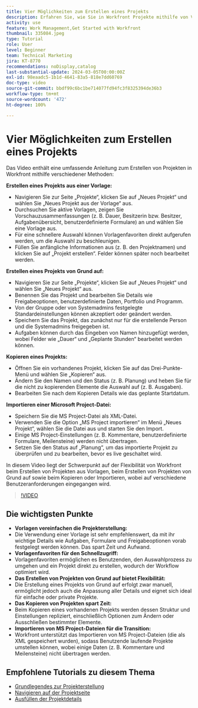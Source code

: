 ```yaml
---
title: Vier Möglichkeiten zum Erstellen eines Projekts
description: Erfahren Sie, wie Sie in Workfront Projekte mithilfe von Vorlagen von Grund auf effizient erstellen können, indem Sie vorhandene Projekte kopieren oder Microsoft Project-Dateien importieren, die auf verschiedene Benutzeranforderungen zugeschnitten sind.
activity: use
feature: Work Management,Get Started with Workfront
thumbnail: 335084.jpeg
type: Tutorial
role: User
level: Beginner
team: Technical Marketing
jira: KT-8770
recommendations: noDisplay,catalog
last-substantial-update: 2024-03-05T00:00:00Z
exl-id: 98eaadc5-1b1d-4641-83a5-818e7dd60769
doc-type: video
source-git-commit: bbdf99c6bc1be714077fd94fc3f8325394de36b3
workflow-type: tm+mt
source-wordcount: '472'
ht-degree: 100%

---
```


# Vier Möglichkeiten zum Erstellen eines Projekts

Das Video enthält eine umfassende Anleitung zum Erstellen von Projekten in Workfront mithilfe verschiedener Methoden:

**Erstellen eines Projekts aus einer Vorlage:**

* Navigieren Sie zur Seite „Projekte“, klicken Sie auf „Neues Projekt“ und wählen Sie „Neues Projekt aus der Vorlage“ aus. 
* Durchsuchen Sie aktive Vorlagen, zeigen Sie Vorschauzusammenfassungen (z. B. Dauer, Besitzerin bzw. Besitzer, Aufgabenübersicht, benutzerdefinierte Formulare) an und wählen Sie eine Vorlage aus. 
* Für eine schnellere Auswahl können Vorlagenfavoriten direkt aufgerufen werden, um die Auswahl zu beschleunigen. 
* Füllen Sie anfängliche Informationen aus (z. B. den Projektnamen) und klicken Sie auf „Projekt erstellen“. Felder können später noch bearbeitet werden. 

**Erstellen eines Projekts von Grund auf:**

* Navigieren Sie zur Seite „Projekte“, klicken Sie auf „Neues Projekt“ und wählen Sie „Neues Projekt“ aus. 
* Benennen Sie das Projekt und bearbeiten Sie Details wie Freigabeoptionen, benutzerdefinierte Daten, Portfolio und Programm. 
* Von der Gruppe oder von Systemadmins festgelegte Standardeinstellungen können akzeptiert oder geändert werden. 
* Speichern Sie das Projekt, das zunächst nur für die erstellende Person und die Systemadmins freigegeben ist. 
* Aufgaben können durch das Eingeben von Namen hinzugefügt werden, wobei Felder wie „Dauer“ und „Geplante Stunden“ bearbeitet werden können. 

**Kopieren eines Projekts:**

* Öffnen Sie ein vorhandenes Projekt, klicken Sie auf das Drei-Punkte-Menü und wählen Sie „Kopieren“ aus.
* Ändern Sie den Namen und den Status (z. B. Planung) und heben Sie für die nicht zu kopierenden Elemente die Auswahl auf (z. B. Ausgaben). 
* Bearbeiten Sie nach dem Kopieren Details wie das geplante Startdatum. 

**Importieren einer Microsoft Project-Datei:**

* Speichern Sie die MS Project-Datei als XML-Datei. 
* Verwenden Sie die Option „MS Project importieren“ im Menü „Neues Projekt“, wählen Sie die Datei aus und starten Sie den Import. 
* Einige MS Project-Einstellungen (z. B. Kommentare, benutzerdefinierte Formulare, Meilensteine) werden nicht übertragen. 
* Setzen Sie den Status auf „Planung“, um das importierte Projekt zu überprüfen und zu bearbeiten, bevor es live geschaltet wird. 


In diesem Video liegt der Schwerpunkt auf der Flexibilität von Workfront beim Erstellen von Projekten aus Vorlagen, beim Erstellen von Projekten von Grund auf sowie beim Kopieren oder Importieren, wobei auf verschiedene Benutzeranforderungen eingegangen wird. 

>[!VIDEO](https://video.tv.adobe.com/v/3432171/?quality=12&learn=on&enablevpops=1&captions=ger)

## Die wichtigsten Punkte

* **Vorlagen vereinfachen die Projekterstellung:**
* Die Verwendung einer Vorlage ist sehr empfehlenswert, da mit ihr wichtige Details wie Aufgaben, Formulare und Freigabeoptionen vorab festgelegt werden können. Das spart Zeit und Aufwand. 
* **Vorlagenfavoriten für den Schnellzugriff:**
* Vorlagenfavoriten ermöglichen es Benutzenden, den Auswahlprozess zu umgehen und ein Projekt direkt zu erstellen, wodurch der Workflow optimiert wird. 
* **Das Erstellen von Projekten von Grund auf bietet Flexibilität:**
* Die Erstellung eines Projekts von Grund auf erfolgt zwar manuell, ermöglicht jedoch auch die Anpassung aller Details und eignet sich ideal für einfache oder private Projekte. 
* **Das Kopieren von Projekten spart Zeit:**
* Beim Kopieren eines vorhandenen Projekts werden dessen Struktur und Einstellungen repliziert, einschließlich Optionen zum Ändern oder Ausschließen bestimmter Elemente. 
* **Importieren von MS Project-Dateien für die Transition:**
* Workfront unterstützt das Importieren von MS Project-Dateien (die als XML gespeichert wurden), sodass Benutzende laufende Projekte umstellen können, wobei einige Daten (z. B. Kommentare und Meilensteine) nicht übertragen werden. 



## Empfohlene Tutorials zu diesem Thema

* [Grundlegendes zur Projekterstellung](/help/manage-work/projects/understand-basic-project-creation.md)
* [Navigieren auf der Projektseite](/help/manage-work/projects/navigate-the-project-page.md)
* [Ausfüllen der Projektdetails](/help/manage-work/projects/fill-in-the-project-details.md)

